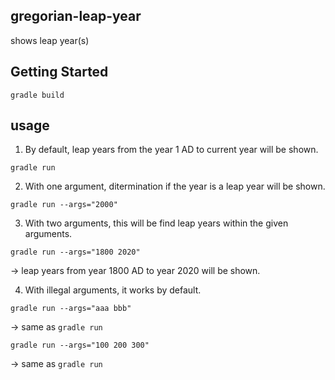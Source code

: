 gregorian-leap-year
-------------------

shows leap year(s)

Getting Started
---------------

```
gradle build
```

usage
-----

1. By default, leap years from the year 1 AD to current year will be shown.

`gradle run`

2. With one argument, ditermination if the year is a leap year will be shown.

`gradle run --args="2000"`

3. With two arguments, this will be find leap years within the given arguments.

`gradle run --args="1800 2020"`

-> leap years from year 1800 AD to year 2020 will be shown.

4. With illegal arguments, it works by default.

`gradle run --args="aaa bbb"`

-> same as `gradle run`

`gradle run --args="100 200 300"`

-> same as `gradle run`